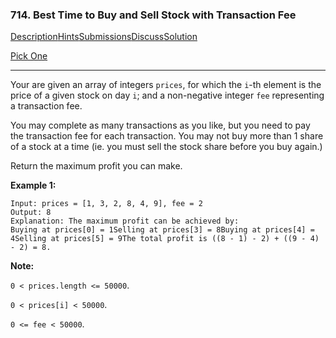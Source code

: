 ### 714. Best Time to Buy and Sell Stock with Transaction Fee

[Description](https://leetcode.com/problems/best-time-to-buy-and-sell-stock-with-transaction-fee/description/)[Hints](https://leetcode.com/problems/best-time-to-buy-and-sell-stock-with-transaction-fee/hints/)[Submissions](https://leetcode.com/problems/best-time-to-buy-and-sell-stock-with-transaction-fee/submissions/)[Discuss](https://leetcode.com/problems/best-time-to-buy-and-sell-stock-with-transaction-fee/discuss/)[Solution](https://leetcode.com/problems/best-time-to-buy-and-sell-stock-with-transaction-fee/solution/)

[Pick One](https://leetcode.com/problems/random-one-question/)

------

Your are given an array of integers `prices`, for which the `i`-th element is the price of a given stock on day `i`; and a non-negative integer `fee` representing a transaction fee.

You may complete as many transactions as you like, but you need to pay the transaction fee for each transaction. You may not buy more than 1 share of a stock at a time (ie. you must sell the stock share before you buy again.)

Return the maximum profit you can make.

**Example 1:**

```
Input: prices = [1, 3, 2, 8, 4, 9], fee = 2
Output: 8
Explanation: The maximum profit can be achieved by:
Buying at prices[0] = 1Selling at prices[3] = 8Buying at prices[4] = 4Selling at prices[5] = 9The total profit is ((8 - 1) - 2) + ((9 - 4) - 2) = 8.
```

**Note:**

`0 < prices.length <= 50000`.

`0 < prices[i] < 50000`.

`0 <= fee < 50000`.